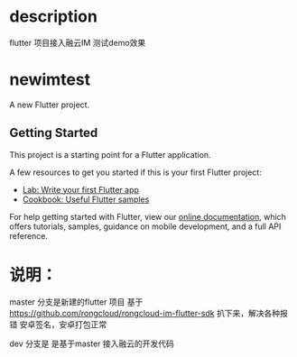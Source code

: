 # description
flutter 项目接入融云IM 测试demo效果
# newimtest

A new Flutter project.

## Getting Started

This project is a starting point for a Flutter application.

A few resources to get you started if this is your first Flutter project:

- [Lab: Write your first Flutter app](https://flutter.dev/docs/get-started/codelab)
- [Cookbook: Useful Flutter samples](https://flutter.dev/docs/cookbook)

For help getting started with Flutter, view our
[online documentation](https://flutter.dev/docs), which offers tutorials,
samples, guidance on mobile development, and a full API reference.

# 说明：
master 分支是新建的flutter 项目 基于 
https://github.com/rongcloud/rongcloud-im-flutter-sdk
 扒下来，解决各种报错 安卓签名，安卓打包正常

 dev 分支是 是基于master 接入融云的开发代码
